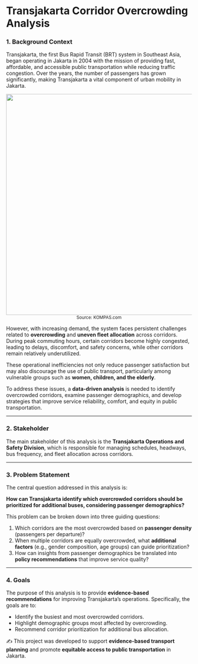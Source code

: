 # Transjakarta Corridor Overcrowding Analysis  

### 1. Background Context  
Transjakarta, the first Bus Rapid Transit (BRT) system in Southeast Asia, began operating in Jakarta in 2004 with the mission of providing fast, affordable, and accessible public transportation while reducing traffic congestion. Over the years, the number of passengers has grown significantly, making Transjakarta a vital component of urban mobility in Jakarta.  

<p align="center">
  <img src="63c732a982f6d.jpg" width="600"><br>
  <sub>Source: KOMPAS.com</sub>
</p>  

However, with increasing demand, the system faces persistent challenges related to **overcrowding** and **uneven fleet allocation** across corridors. During peak commuting hours, certain corridors become highly congested, leading to delays, discomfort, and safety concerns, while other corridors remain relatively underutilized.  

These operational inefficiencies not only reduce passenger satisfaction but may also discourage the use of public transport, particularly among vulnerable groups such as **women, children, and the elderly**.  

To address these issues, a **data-driven analysis** is needed to identify overcrowded corridors, examine passenger demographics, and develop strategies that improve service reliability, comfort, and equity in public transportation.  

---

### 2. Stakeholder  
The main stakeholder of this analysis is the **Transjakarta Operations and Safety Division**, which is responsible for managing schedules, headways, bus frequency, and fleet allocation across corridors.  

---

### 3. Problem Statement  
The central question addressed in this analysis is:  

**How can Transjakarta identify which overcrowded corridors should be prioritized for additional buses, considering passenger demographics?**  

This problem can be broken down into three guiding questions:  
1. Which corridors are the most overcrowded based on **passenger density** (passengers per departure)?  
2. When multiple corridors are equally overcrowded, what **additional factors** (e.g., gender composition, age groups) can guide prioritization?  
3. How can insights from passenger demographics be translated into **policy recommendations** that improve service quality?  

---

### 4. Goals  
The purpose of this analysis is to provide **evidence-based recommendations** for improving Transjakarta’s operations. Specifically, the goals are to:  
- Identify the busiest and most overcrowded corridors.  
- Highlight demographic groups most affected by overcrowding.  
- Recommend corridor prioritization for additional bus allocation.  


✍️ This project was developed to support **evidence-based transport planning** and promote **equitable access to public transportation** in Jakarta.  
